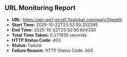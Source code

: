 ## URL Monitoring Report

- **URL:** https://api-gw1-prod1.fisglobal.com/gw/v1/health
- **Start Time:** 2025-10-22T23:32:50.332395
- **End Time:** 2025-10-22T23:32:50.604330
- **Total Time Taken:** 0.271935 seconds
- **HTTP Status Code:** 403
- **Status:** Failure
- **Failure Reason:** HTTP Status Code: 403
